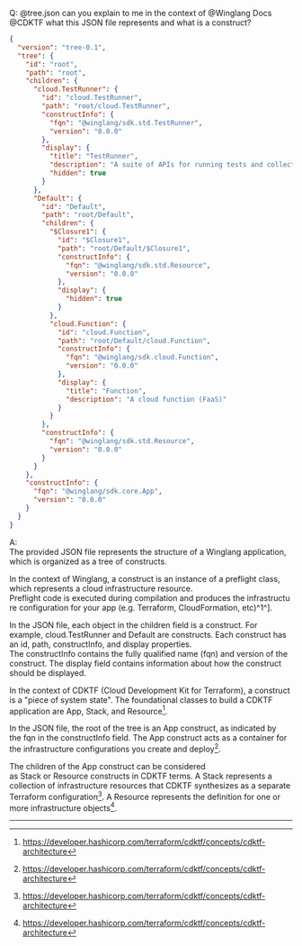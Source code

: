 Q:
@tree.json can you explain to me in the context of @Winglang Docs @CDKTF what this JSON file represents and what is a construct? 
```json
{
  "version": "tree-0.1",
  "tree": {
    "id": "root",
    "path": "root",
    "children": {
      "cloud.TestRunner": {
        "id": "cloud.TestRunner",
        "path": "root/cloud.TestRunner",
        "constructInfo": {
          "fqn": "@winglang/sdk.std.TestRunner",
          "version": "0.0.0"
        },
        "display": {
          "title": "TestRunner",
          "description": "A suite of APIs for running tests and collecting results.",
          "hidden": true
        }
      },
      "Default": {
        "id": "Default",
        "path": "root/Default",
        "children": {
          "$Closure1": {
            "id": "$Closure1",
            "path": "root/Default/$Closure1",
            "constructInfo": {
              "fqn": "@winglang/sdk.std.Resource",
              "version": "0.0.0"
            },
            "display": {
              "hidden": true
            }
          },
          "cloud.Function": {
            "id": "cloud.Function",
            "path": "root/Default/cloud.Function",
            "constructInfo": {
              "fqn": "@winglang/sdk.cloud.Function",
              "version": "0.0.0"
            },
            "display": {
              "title": "Function",
              "description": "A cloud function (FaaS)"
            }
          }
        },
        "constructInfo": {
          "fqn": "@winglang/sdk.std.Resource",
          "version": "0.0.0"
        }
      }
    },
    "constructInfo": {
      "fqn": "@winglang/sdk.core.App",
      "version": "0.0.0"
    }
  }
}
```

A: 
The provided JSON file represents the structure of a Winglang application, which is organized as a tree of constructs.  
  
In the context of Winglang, a construct is an instance of a preflight class, which represents a cloud infrastructure resource. Preflight code is executed during compilation and produces the infrastructure configuration for your app (e.g. Terraform, CloudFormation, etc)^1^].  
  
In the JSON file, each object in the children field is a construct. For example, cloud.TestRunner and Default are constructs. Each construct has an id, path, constructInfo, and display properties. The constructInfo contains the fully qualified name (fqn) and version of the construct. The display field contains information about how the construct should be displayed.  
  
In the context of CDKTF (Cloud Development Kit for Terraform), a construct is a "piece of system state". The foundational classes to build a CDKTF application are App, Stack, and Resource[^2^].  
  
In the JSON file, the root of the tree is an App construct, as indicated by the fqn in the constructInfo field. The App construct acts as a container for the infrastructure configurations you create and deploy[^2^].  
  
The children of the App construct can be considered as Stack or Resource constructs in CDKTF terms. A Stack represents a collection of infrastructure resources that CDKTF synthesizes as a separate Terraform configuration[^2^]. A Resource represents the definition for one or more infrastructure objects[^2^].  
  
[^1^]: https://www.winglang.io/docs/faq/why-a-language  

[^2^]: https://developer.hashicorp.com/terraform/cdktf/concepts/cdktf-architecture

-----
